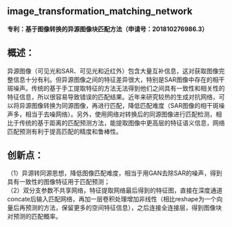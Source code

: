 ## image_transformation_matching_network   
**专利：基于图像转换的异源图像块匹配方法（申请号：201810276986.3）**     
## 概述：
异源图像（可见光和SAR、可见光和近红外）包含大量互补信息，这对获取图像完整信息十分有利。但异源图像之间的特征差异很大，特别是SAR图像中存在的相干斑噪声。传统的基于手工提取特征的方法无法得到他们之间具有一致性和相关性的特征信息，所以很容易导致错误的匹配结果。近年来研究较热的生成对抗网络，可以将异源图像转换为同源图像，再进行匹配，降低匹配难度（SAR图像的相干斑噪声多，相当于去噪网络）。另外，使用网络对转换后的同源图像进行匹配检测，相比于传统的基于距离的匹配预测方法，能提取图像中更高层的特征语义信息，网络匹配预测有利于提高匹配的精度和鲁棒性。   
## 创新点：	
（1）异源转同源思想，降低图像匹配难度，相当于用GAN去除SAR的噪声，得到具有一致性的图像特征用于匹配预测；   
（2）双分支参数不共享网络，特征提取网络最后得到的特征图，直接在深度通道concate后输入匹配网络，再加一层卷积处理增加非线性（相比reshape为一个向量后再预测的方法，保留更多的空间特征信息），之后连接全连接层，得到图像块对预测的匹配概率。  



